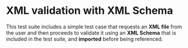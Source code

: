 # XML validation with XML Schema

This test suite includes a simple test case that requests an **XML file** from the user and then proceeds
to validate it using an **XML Schema** that is included in the test suite, and **imported** 
before being referenced.
